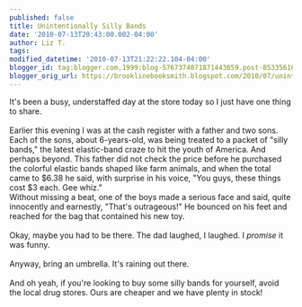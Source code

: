 ```yaml
---
published: false
title: Unintentionally Silly Bands
date: '2010-07-13T20:43:00.002-04:00'
author: Liz T.
tags: 
modified_datetime: '2010-07-13T21:22:22.104-04:00'
blogger_id: tag:blogger.com,1999:blog-5767374071871443859.post-8533561601397160849
blogger_orig_url: https://brooklinebooksmith.blogspot.com/2010/07/unintentionally-silly-bands.html
---
```


It's been a busy, understaffed day at the store today so I just have one thing to share.<br /><br />Earlier this evening I was at the cash register with a father and two sons.  Each of the sons, about 6-years-old, was being treated to a packet of "silly bands," the latest elastic-band craze to hit the youth of America.  And perhaps beyond.  This father did not check the price before he purchased the colorful elastic bands shaped like farm animals, and when the total came to $6.38 he said, with surprise in his voice, "You guys, these things cost $3 each.  Gee <span id="SPELLING_ERROR_0" class="blsp-spelling-corrected">whiz</span>."<br />Without missing a beat, one of the boys made a serious face and said, quite innocently and earnestly, "That's outrageous!" He bounced on his feet and reached for the bag that contained his new toy. <br /><br />Okay, maybe you had to be there.  The dad laughed, I laughed.  I <em>promise</em> it was funny.<br /><br />Anyway, bring an umbrella.  It's raining out there. <br /><br />And oh yeah, if you're looking to buy some silly bands for yourself, avoid the local drug stores.  Ours are cheaper and we have plenty in stock!
